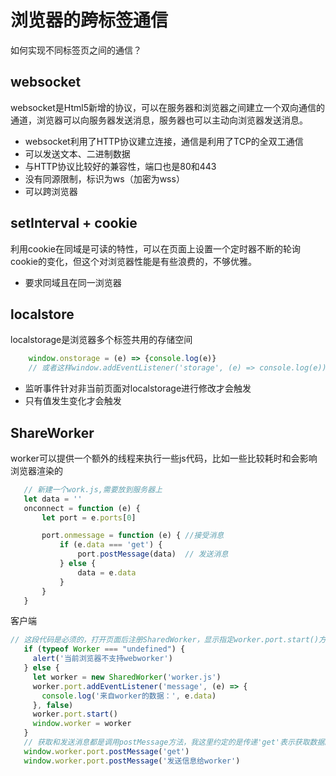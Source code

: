 # 浏览器的跨标签通信

如何实现不同标签页之间的通信？

## websocket

websocket是Html5新增的协议，可以在服务器和浏览器之间建立一个双向通信的通道，浏览器可以向服务器发送消息，服务器也可以主动向浏览器发送消息。

* websocket利用了HTTP协议建立连接，通信是利用了TCP的全双工通信
* 可以发送文本、二进制数据
* 与HTTP协议比较好的兼容性，端口也是80和443
* 没有同源限制，标识为ws（加密为wss）
* 可以跨浏览器

## setInterval + cookie

利用cookie在同域是可读的特性，可以在页面上设置一个定时器不断的轮询cookie的变化，但这个对浏览器性能是有些浪费的，不够优雅。

* 要求同域且在同一浏览器

## localstore

localstorage是浏览器多个标签共用的存储空间

```js
    window.onstorage = (e) => {console.log(e)}
    // 或者这样window.addEventListener('storage', (e) => console.log(e))
```
* 监听事件针对非当前页面对localstorage进行修改才会触发
* 只有值发生变化才会触发

## ShareWorker

 worker可以提供一个额外的线程来执行一些js代码，比如一些比较耗时和会影响浏览器渲染的

 ```js
    // 新建一个work.js,需要放到服务器上
    let data = ''
    onconnect = function (e) {
        let port = e.ports[0]

        port.onmessage = function (e) { //接受消息
            if (e.data === 'get') {
                port.postMessage(data)  // 发送消息
            } else {
                data = e.data
            }
        }
    }

 ```
 客户端
 ```js
// 这段代码是必须的，打开页面后注册SharedWorker，显示指定worker.port.start()方法建立与worker间的连接
    if (typeof Worker === "undefined") {
      alert('当前浏览器不支持webworker')
    } else {
      let worker = new SharedWorker('worker.js')
      worker.port.addEventListener('message', (e) => {
        console.log('来自worker的数据：', e.data)
      }, false)
      worker.port.start()
      window.worker = worker
    }
    // 获取和发送消息都是调用postMessage方法，我这里约定的是传递'get'表示获取数据。
    window.worker.port.postMessage('get')
    window.worker.port.postMessage('发送信息给worker')
 ```

